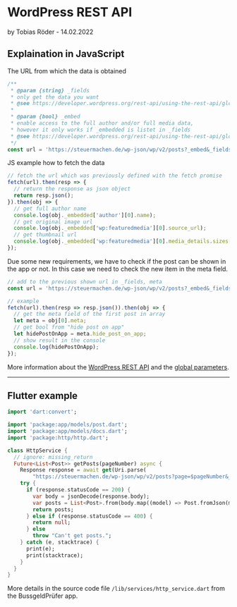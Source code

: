 # WordPress REST API

by Tobias Röder - 14.02.2022

## Explaination in JavaScript
The URL from which the data is obtained
```javascript
/**
 * @param {string} _fields
 * only get the data you want
 * @see https://developer.wordpress.org/rest-api/using-the-rest-api/global-parameters/#_fields
 *
 * @param {bool} _embed
 * enable access to the full author and/or full media data,
 * however it only works if _embedded is listet in _fields
 * @see https://developer.wordpress.org/rest-api/using-the-rest-api/global-parameters/#_embed
 */
const url = 'https://steuermachen.de/wp-json/wp/v2/posts?_embed&_fields=id,date,link,title,content,_links,_embedded';
```

JS example how to fetch the data
```javascript
// fetch the url which was previously defined with the fetch promise
fetch(url).then(resp => {
  // return the response as json object
  return resp.json();
}).then(obj => {
  // get full author name
  console.log(obj._embedded['author'][0].name);
  // get original image url
  console.log(obj._embedded['wp:featuredmedia'][0].source_url);
  // get thumbnail url
  console.log(obj._embedded['wp:featuredmedia'][0].media_details.sizes['onepress-blog-small'].source_url);
});
```

Due some new requirements, we have to check if the post can be shown in the app or not. In this case we need to check the new item in the meta field.
```javascript
// add to the previous shown url in _fields, meta
const url = 'https://steuermachen.de/wp-json/wp/v2/posts?_embed&_fields=id,date,link,meta,title,content,_links,_embedded';

// example
fetch(url).then(resp => resp.json()).then(obj => {
  // get the meta field of the first post in array
  let meta = obj[0].meta;
  // get bool from "hide post on app"
  let hidePostOnApp = meta.hide_post_on_app;
  // show result in the console
  console.log(hidePostOnApp);
});
```

More information about the [WordPress REST API](https://developer.wordpress.org/rest-api/) and the [global parameters](https://developer.wordpress.org/rest-api/using-the-rest-api/global-parameters/).

---

## Flutter example

```dart
import 'dart:convert';

import 'package:app/models/post.dart';
import 'package:app/models/docs.dart';
import 'package:http/http.dart';

class HttpService {
  // ignore: missing_return
  Future<List<Post>> getPosts(pageNumber) async {
    Response response = await get(Uri.parse(
        "https://steuermachen.de/wp-json/wp/v2/posts?page=$pageNumber&_embed&_fields=id,date,link,title,content,_links,_embedded"));
    try {
      if (response.statusCode == 200) {
        var body = jsonDecode(response.body);
        var posts = List<Post>.from(body.map((model) => Post.fromJson(model)));
        return posts;
      } else if (response.statusCode == 400) {
        return null;
      } else
        throw "Can't get posts.";
    } catch (e, stacktrace) {
      print(e);
      print(stacktrace);
    }
  }
}
```

More details in the source code file `/lib/services/http_service.dart` from the BussgeldPrüfer app.